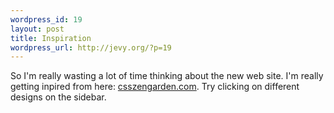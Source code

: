 ```yaml
--- 
wordpress_id: 19
layout: post
title: Inspiration
wordpress_url: http://jevy.org/?p=19
---
```

So I'm really wasting a lot of time thinking about the new web site.  I'm really getting inpired from here: <a href="http://www.csszengarden.com">csszengarden.com</a>.  Try clicking on different designs on the sidebar.
